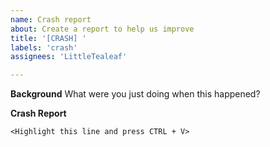 ```yaml
---
name: Crash report
about: Create a report to help us improve
title: '[CRASH] '
labels: 'crash'
assignees: 'LittleTealeaf'

---
```

**Background**
What were you just doing when this happened?

<Type here>

**Crash Report**

```
<Highlight this line and press CTRL + V>
```
